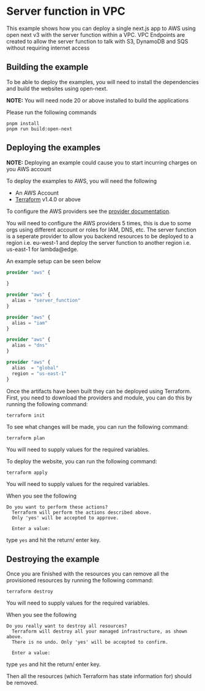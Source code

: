 # Server function in VPC

This example shows how you can deploy a single next.js app to AWS using open next v3 with the server function within a VPC. VPC Endpoints are created to allow the server function to talk with S3, DynamoDB and SQS without requiring internet access

## Building the example

To be able to deploy the examples, you will need to install the dependencies and build the websites using open-next. 

**NOTE:** You will need node 20 or above installed to build the applications

Please run the following commands

```shell
pnpm install
pnpm run build:open-next
```

## Deploying the examples

**NOTE:** Deploying an example could cause you to start incurring charges on you AWS account

To deploy the examples to AWS, you will need the following

- An AWS Account
- [Terraform](https://terragrunt.gruntwork.io/) v1.4.0 or above

To configure the AWS providers see the [provider documentation](https://registry.terraform.io/providers/hashicorp/aws/latest/docs#authentication-and-configuration). 

You will need to configure the AWS providers 5 times, this is due to some orgs using different account or roles for IAM, DNS, etc. The server function is a seperate provider to allow you backend resources to be deployed to a region i.e. eu-west-1 and deploy the server function to another region i.e. us-east-1 for lambda@edge.

An example setup can be seen below

```tf
provider "aws" {
  
}

provider "aws" {
  alias = "server_function"
}

provider "aws" {
  alias = "iam"
}

provider "aws" {
  alias = "dns"
}

provider "aws" {
  alias  = "global"
  region = "us-east-1"
}
```

Once the artifacts have been built they can be deployed using Terraform. First, you need to download the providers and module, you can do this by running the following command:

```shell
terraform init
```

To see what changes will be made, you can run the following command:

```shell
terraform plan
```

You will need to supply values for the required variables.

To deploy the website, you can run the following command:

```shell
terraform apply
```

You will need to supply values for the required variables.

When you see the following

```
Do you want to perform these actions?
  Terraform will perform the actions described above.
  Only 'yes' will be accepted to approve.

  Enter a value:
```

type `yes` and hit the return/ enter key. 


## Destroying the example

Once you are finished with the resources you can remove all the provisioned resources by running the following command:

```shell
terraform destroy
```

You will need to supply values for the required variables.

When you see the following

```
Do you really want to destroy all resources?
  Terraform will destroy all your managed infrastructure, as shown above.
  There is no undo. Only 'yes' will be accepted to confirm.

  Enter a value:
```

type `yes` and hit the return/ enter key.

Then all the resources (which Terraform has state information for) should be removed.
